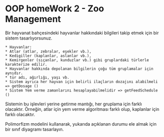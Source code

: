 # OOP homeWork 2 - Zoo Management
Bir hayvanat bahçesindeki hayvanlar hakkındaki bilgileri takip etmek için bir sistem tasarlıyorsunuz.

    * Hayvanlar:
    * Atlar (atlar, zebralar, eşekler vb.),
    * Kedigiller (kaplanlar, aslanlar vb.),
    * Kemirgenler (sıçanlar, kunduzlar vb.) gibi gruplardaki türlerle karakterize edilir.
    * Hayvanlar hakkında depolanan bilgilerin çoğu tüm gruplamalar için aynıdır.
    * tür adı, ağırlığı, yaşı vb.
    * Sistem ayrıca her hayvan için belirli ilaçların dozajını alabilmeli => getDosage ()
    * Sistem Yem verme zamanlarını hesaplayabilmelidir => getFeedSchedule ()

Sistemin bu işlevleri yerine getirme mantığı, her gruplama için farklı olacaktır. Örneğin, atlar için yem verme algoritması farklı olup, kaplanlar için farklı olacaktır.

Polimorfizm modelini kullanarak, yukarıda açıklanan durumu ele almak için bir sınıf diyagramı tasarlayın.